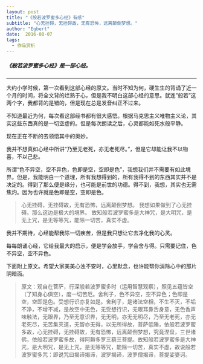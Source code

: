 ```yaml
---
layout: post
title: "《般若波罗蜜多心经》有感"
subtitle: "心无挂碍，无挂碍故，无有恐怖，远离颠倒梦想。"
author: "Egbert"
date:  2016-08-07
tags:
  - 作品赏析
---
```


##### 《般若波罗蜜多心经》是一部心经。
--- 

大约小学时候，第一次看到这部心经的原文。当时不知为何，硬生生的背诵了近一个月的时间，将全文背的烂熟于心，但是我不明白这部心经的意思。就连”般若”这两个字，我都背的是错的，但是现在总是发音纠正不过来。

不知道最近为何，每次看这部经书都有很大感悟。根据马克思主义唯物主义论，其实这些东西真的是一切空虚的。但是每次朗读之后，心灵都能如死水般平静。

现在正在不断的去领悟其中的奥妙。

我并不想真如心经中所讲“乃至无老死，亦无老死尽。”，但是它却能让我不以物喜，不以己悲。

所谓“色不异空，空不异色，色即是空，空即是色”，我想我们并不需要有如此境界。但是，我能明白一个道理，所有我想得到的，所有我得不到的东西其实并不是决定的。得到了那么便是缘分，也可能是前世的功德。得不到，我想，其实也无需焦灼。因为也许就是色即是空，空即是色。

> 心无挂碍，无挂碍故，无有恐怖，远离颠倒梦想。
我想如果做到了心无挂碍。那么这边是极大的境界。
故知般若波罗蜜多是大神咒，是大明咒，是无上咒，是无等等咒，能除一切苦，真实不虚。

我并不期待，心经能帮我除一切疾苦，但是我只想让它去净化我的心灵。

每每朗诵心经，它给我最大的启示，便是学会放手，学会舍与得。只需要记住，色不异空，空不异色。

下面附上原文。希望大家美美心浊不安时，心里默念，也许能帮你消除心中的那片阴暗面。

> 原文：观自在菩萨，行深般若波罗蜜多时（运用智慧观察），照见五蕴皆空（了知身心俱空），度一切苦厄。舍利子，色不异空，空不异色；色即是空，空即是色。受想行识亦复如是。舍利子，是诸法空相，不生不灭，不垢不净，不增不减，是故空中无色，无受想行识，无眼耳鼻舌身意，无色香声味触法，无眼界，乃至无意识界，无无明，亦无无明尽，乃至无老死，亦无老死尽，无苦集灭道，无智亦无得，以无所得故，菩萨低陲，依般若波罗蜜多故，心无挂碍，无挂碍故，无有恐怖，远离颠倒梦想，究竟涅盘，三世诸佛，依般若波罗蜜多故，得阿耨多罗三藐三菩提。故知般若波罗蜜多是大神咒，是大明咒，是无上咒，是无等等咒，能除一切苦，真实不虚，故说般若波罗蜜多咒：即说咒曰揭谛揭谛，波罗揭谛，波罗僧揭谛，菩提娑婆诃。